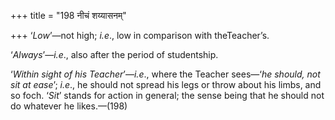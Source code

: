 +++
title = "198 नीचं शय्यासनम्"

+++
‘*Low*’—not high; *i.e*., low in comparison with theTeacher’s.

‘*Always*’—*i.e*., also after the period of studentship.

‘*Within sight of his Teacher*’—*i.e*., where the Teacher sees—‘*he
should, not sit at ease*’; *i.e*., he should not spread his legs or
throw about his limbs, and so foch. ‘*Sit*’ stands for action in
general; the sense being that he should not do whatever he likes.—(198)



